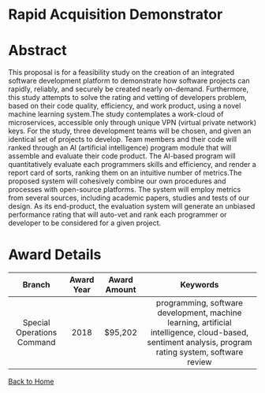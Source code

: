 
Rapid Acquisition Demonstrator
==============================

# Abstract


This proposal is for a feasibility study on the creation of an integrated software development platform to demonstrate how software projects can rapidly, reliably, and securely be created nearly on-demand. Furthermore, this study attempts to solve the rating and vetting of developers problem, based on their code quality, efficiency, and work product, using a novel machine learning system.The study contemplates a work-cloud of microservices, accessible only through unique VPN (virtual private network) keys. For the study, three development teams will be chosen, and given an identical set of projects to develop. Team members and their code will ranked through an AI (artificial intelligence) program module that will assemble and evaluate their code product. The AI-based program will quantitatively evaluate each programmers skills and efficiency, and render a report card of sorts, ranking them on an intuitive number of metrics.The proposed system will cohesively combine our own procedures and processes with open-source platforms. The system will employ metrics from several sources, including academic papers, studies and tests of our design. As its end-product, the evaluation system will generate an unbiased performance rating that will auto-vet and rank each programmer or developer to be considered for a given project.  

# Award Details

|Branch|Award Year|Award Amount|Keywords|
| :---: | :---: | :---: | :---: |
|Special Operations Command|2018|$95,202|programming, software development, machine learning, artificial intelligence, cloud-based, sentiment analysis, program rating system, software review|
  
  


[Back to Home](https://github.com/chrischow/dod_sbir_awards/Reports/JH/#2587)